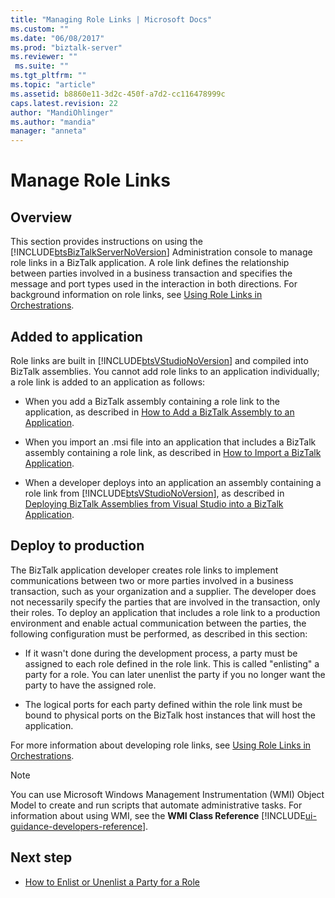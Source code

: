 ```yaml
---
title: "Managing Role Links | Microsoft Docs"
ms.custom: ""
ms.date: "06/08/2017"
ms.prod: "biztalk-server"
ms.reviewer: ""
 ms.suite: ""
ms.tgt_pltfrm: ""
ms.topic: "article"
ms.assetid: b8860e11-3d2c-450f-a7d2-cc116478999c
caps.latest.revision: 22
author: "MandiOhlinger"
ms.author: "mandia"
manager: "anneta"
---
```

# Manage Role Links

## Overview
This section provides instructions on using the [!INCLUDE[btsBizTalkServerNoVersion](../includes/btsbiztalkservernoversion-md.md)] Administration console to manage role links in a BizTalk application. A role link defines the relationship between parties involved in a business transaction and specifies the message and port types used in the interaction in both directions. For background information on role links, see [Using Role Links in Orchestrations](../core/using-role-links-in-orchestrations.md).  

## Added to application  
 Role links are built in [!INCLUDE[btsVStudioNoVersion](../includes/btsvstudionoversion-md.md)] and compiled into BizTalk assemblies. You cannot add role links to an application individually; a role link is added to an application as follows:  
  
-   When you add a BizTalk assembly containing a role link to the application, as described in [How to Add a BizTalk Assembly to an Application](../core/how-to-add-a-biztalk-assembly-to-an-application.md).  
  
-   When you import an .msi file into an application that includes a BizTalk assembly containing a role link, as described in [How to Import a BizTalk Application](../core/how-to-import-a-biztalk-application.md).  
  
-   When a developer deploys into an application an assembly containing a role link from [!INCLUDE[btsVStudioNoVersion](../includes/btsvstudionoversion-md.md)], as described in [Deploying BizTalk Assemblies from Visual Studio into a BizTalk Application](../core/deploying-biztalk-assemblies-from-visual-studio-into-a-biztalk-application.md).  

## Deploy to production  
 The BizTalk application developer creates role links to implement communications between two or more parties involved in a business transaction, such as your organization and a supplier. The developer does not necessarily specify the parties that are involved in the transaction, only their roles. To deploy an application that includes a role link to a production environment and enable actual communication between the parties, the following configuration must be performed, as described in this section:  
  
-   If it wasn't done during the development process, a party must be assigned to each role defined in the role link. This is called "enlisting" a party for a role. You can later unenlist the party if you no longer want the party to have the assigned role.  
  
-   The logical ports for each party defined within the role link must be bound to physical ports on the BizTalk host instances that will host the application.  
  
 For more information about developing role links, see [Using Role Links in Orchestrations](../core/using-role-links-in-orchestrations.md).  
  
> [!NOTE]
>  You can use Microsoft Windows Management Instrumentation (WMI) Object Model to create and run scripts that automate administrative tasks. For information about using WMI, see the **WMI Class Reference** [!INCLUDE[ui-guidance-developers-reference](../includes/ui-guidance-developers-reference.md)].  
  
## Next step
  
-   [How to Enlist or Unenlist a Party for a Role](../core/how-to-enlist-or-unenlist-a-party-for-a-role.md)